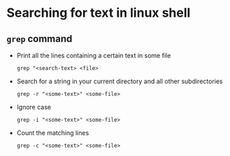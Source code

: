 # Searching for text in linux shell

## `grep` command

- Print all the lines containing a certain text in some file

    `grep "<search-text> <file>`

- Search for a string in your current directory and all other subdirectories

    `grep -r "<some-text>" <some-file>`

- Ignore case

    `grep -i "<some-text>" <some-file>`

- Count the matching lines

    `grep -c "<some-text>" <some-file>`
